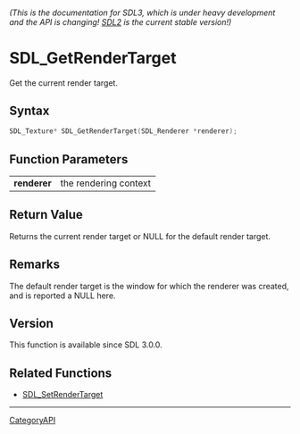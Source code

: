 ###### (This is the documentation for SDL3, which is under heavy development and the API is changing! [SDL2](https://wiki.libsdl.org/SDL2/) is the current stable version!)
# SDL_GetRenderTarget

Get the current render target.

## Syntax

```c
SDL_Texture* SDL_GetRenderTarget(SDL_Renderer *renderer);

```

## Function Parameters

|                  |                       |
| ---------------- | --------------------- |
| **renderer**     | the rendering context |

## Return Value

Returns the current render target or NULL for the default render target.

## Remarks

The default render target is the window for which the renderer was created,
and is reported a NULL here.

## Version

This function is available since SDL 3.0.0.

## Related Functions

* [SDL_SetRenderTarget](SDL_SetRenderTarget)

----
[CategoryAPI](CategoryAPI)

